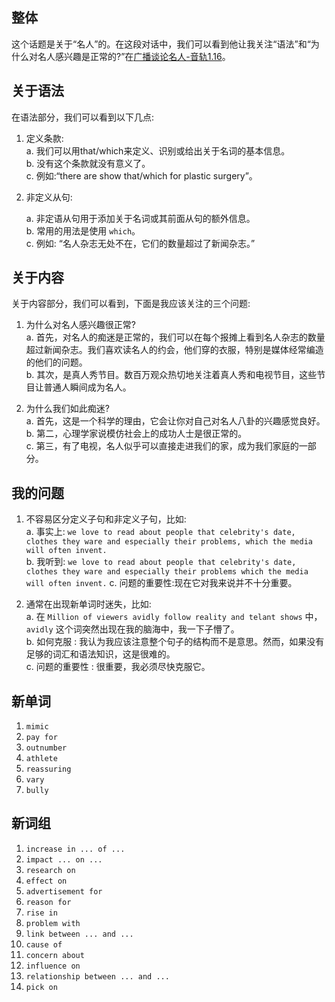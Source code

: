 ## 整体

这个话题是关于“名人”的。在这段对话中，我们可以看到他让我关注“语法”和“为什么对名人感兴趣是正常的?”在[广播谈论名人-音轨1.16](https://dogwood.xdfsjj.com/pc/audioDetail.html?id=51352&pcrId=12680494&resId=14718879&resSign=c76b28&type=14)。

## 关于语法
在语法部分，我们可以看到以下几点:

1. 定义条款:    
    a. 我们可以用that/which来定义、识别或给出关于名词的基本信息。      
    b. 没有这个条款就没有意义了。    
    c. 例如:“there are show that/which for plastic surgery”。    



2. 非定义从句:

    a. 非定语从句用于添加关于名词或其前面从句的额外信息。      
    b. 常用的用法是使用 `which`。         
    c. 例如: “名人杂志无处不在，它们的数量超过了新闻杂志。”        


## 关于内容

关于内容部分，我们可以看到，下面是我应该关注的三个问题:

1. 为什么对名人感兴趣很正常?    
    a. 首先，对名人的痴迷是正常的，我们可以在每个报摊上看到名人杂志的数量超过新闻杂志。我们喜欢读名人的约会，他们穿的衣服，特别是媒体经常编造的他们的问题。       
    b. 其次，是真人秀节目。数百万观众热切地关注着真人秀和电视节目，这些节目让普通人瞬间成为名人。    

2. 为什么我们如此痴迷?   
    a. 首先，这是一个科学的理由，它会让你对自己对名人八卦的兴趣感觉良好。    
    b. 第二，心理学家说模仿社会上的成功人士是很正常的。    
    c. 第三，有了电视，名人似乎可以直接走进我们的家，成为我们家庭的一部分。   

## 我的问题 
 
1. 不容易区分定义子句和非定义子句，比如:        
    a. 事实上: `we love to read about people that celebrity's date, clothes they ware and especially their problems, which the media will often invent.`       
    b. 我听到: `we love to read about people that celebrity's date, clothes they ware and especially their problems which the media will often invent.` 
    c. 问题的重要性:现在它对我来说并不十分重要。   

2. 通常在出现新单词时迷失，比如:     
    a. 在 `Million of viewers avidly follow reality and telant shows` 中，`avidly` 这个词突然出现在我的脑海中，我一下子懵了。     
    b. 如何克服 : 我认为我应该注意整个句子的结构而不是意思。然而，如果没有足够的词汇和语法知识，这是很难的。    
    c. 问题的重要性 : 很重要，我必须尽快克服它。  


## 新单词 

1. `mimic` 
2. `pay for`
3. `outnumber` 
4. `athlete` 
5. `reassuring`  
6. `vary` 
7. `bully` 

## 新词组
1. `increase in ... of ...`
2. `impact ... on ...`
3. `research on` 
4. `effect on` 
5. `advertisement for` 
6. `reason for` 
7. `rise in` 
8. `problem with` 
9. `link between ... and ...` 
10. `cause of` 
11. `concern about` 
12. `influence on` 
13. `relationship between ... and ...` 
14. `pick on` 